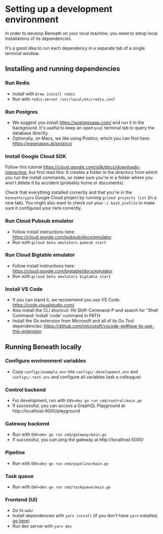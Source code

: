 # Setting up a development environment

In order to develop Beneath on your local machine, you need to setup local installations of its dependencies.

It's a good idea to run each dependency in a separate tab of a single terminal window.

## Installing and running dependencies

### Run Redis

- Install with `brew install redis`
- Run with `redis-server /usr/local/etc/redis.conf`

### Run Postgres

- We suggest you install https://postgresapp.com/ and run it in the background. It's useful to keep an open `psql` terminal tab to query the database directly.
- Optionally, on Macs, we like using Postico, which you can find here: https://eggerapps.at/postico/

### Install Google Cloud SDK

Follow this tutorial https://cloud.google.com/sdk/docs/downloads-interactive, but first read this: It creates a folder in the directory from which you run the install commands, so make sure you're in a folder where you won't delete it by accident (probably home or documents). 

Check that everything installed correctly and that you're in the `beneathcrypto` Google Cloud project by running `gcloud projects list` (in a new tab). You might also want to check out your `~/.bash_profile` to make sure it configured your `PATH` correctly.

### Run Cloud Pubsub emulator

- Follow install instructions here: https://cloud.google.com/pubsub/docs/emulator
- Run with `gcloud beta emulators pubsub start`

### Run Cloud Bigtable emulator

- Follow install instructions here: https://cloud.google.com/bigtable/docs/emulator
- Run with `gcloud beta emulators bigtable start`

### Install VS Code

- If you can stand it, we recommend you use VS Code: https://code.visualstudio.com/
- Also install the CLI shortcut: Hit Shift-Command-P and search for "Shell Command: Install 'code' command in PATH
- Install the Go extension from Microsoft and all of its Go Tool dependencies: https://github.com/microsoft/vscode-go#how-to-use-this-extension

## Running Beneath locally

### Configure environment variables

- Copy `configs/example.env` into `configs/.development.env` and `configs/.test.env` and configure all variables (ask a colleague)

### Control backend

- For development, run with `ENV=dev go run cmd/control/main.go`
- If successful, you can access a GraphQL Playground at http://localhost:4000/playground

### Gateway backend

- Run with `ENV=dev go run cmd/gateway/main.go`
- If successful, you can ping the gateway at http://localhost:5000/

### Pipeline

- Run with `ENV=dev go run cmd/pipeline/main.go`

### Task queue

- Run with `ENV=dev go run cmd/taskqueue/main.go`

### Frontend (UI)

- Go to `web/`
- Install dependencies with `yarn install` (if you don't have `yarn` installed, [go here](https://yarnpkg.com/en/docs/install))
- Run dev server with `yarn dev`
